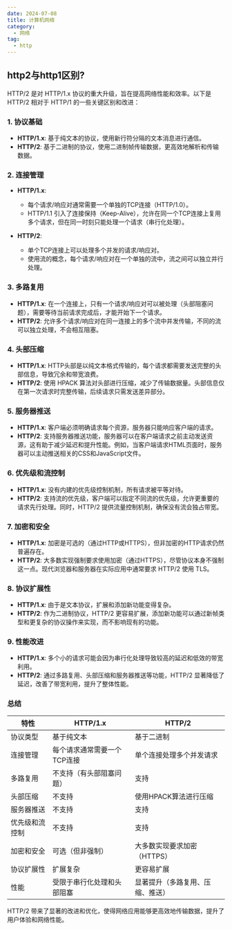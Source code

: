 ```yaml
---
date: 2024-07-08
title: 计算机网络
category:
  - 网络
tag:
  - http
---
```


## http2与http1区别?
HTTP/2 是对 HTTP/1.x 协议的重大升级，旨在提高网络性能和效率。以下是 HTTP/2 相对于 HTTP/1 的一些关键区别和改进：

### 1. 协议基础

- **HTTP/1.x**: 基于纯文本的协议，使用新行符分隔的文本消息进行通信。
- **HTTP/2**: 基于二进制的协议，使用二进制帧传输数据，更高效地解析和传输数据。

### 2. 连接管理

- **HTTP/1.x**:
  - 每个请求/响应对通常需要一个单独的TCP连接（HTTP/1.0）。
  - HTTP/1.1 引入了连接保持（Keep-Alive），允许在同一个TCP连接上复用多个请求，但在同一时刻只能处理一个请求（串行化处理）。
  
- **HTTP/2**:
  - 单个TCP连接上可以处理多个并发的请求/响应对。
  - 使用流的概念，每个请求/响应对在一个单独的流中，流之间可以独立并行处理。

### 3. 多路复用

- **HTTP/1.x**: 在一个连接上，只有一个请求/响应对可以被处理（头部阻塞问题），需要等待当前请求完成后，才能开始下一个请求。
- **HTTP/2**: 允许多个请求/响应对在同一连接上的多个流中并发传输，不同的流可以独立处理，不会相互阻塞。

### 4. 头部压缩

- **HTTP/1.x**: HTTP头部是以纯文本格式传输的，每个请求都需要发送完整的头部信息，导致冗余和带宽浪费。
- **HTTP/2**: 使用 HPACK 算法对头部进行压缩，减少了传输数据量。头部信息仅在第一次请求时完整传输，后续请求只需发送差异部分。

### 5. 服务器推送

- **HTTP/1.x**: 客户端必须明确请求每个资源，服务器只能响应客户端的请求。
- **HTTP/2**: 支持服务器推送功能，服务器可以在客户端请求之前主动发送资源，这有助于减少延迟和提升性能。例如，当客户端请求HTML页面时，服务器可以主动推送相关的CSS和JavaScript文件。

### 6. 优先级和流控制

- **HTTP/1.x**: 没有内建的优先级控制机制，所有请求被平等对待。
- **HTTP/2**: 支持流的优先级，客户端可以指定不同流的优先级，允许更重要的请求先行处理。同时，HTTP/2 提供流量控制机制，确保没有流会独占带宽。

### 7. 加密和安全

- **HTTP/1.x**: 加密是可选的（通过HTTP或HTTPS），但非加密的HTTP请求仍然普遍存在。
- **HTTP/2**: 大多数实现强制要求使用加密（通过HTTPS），尽管协议本身不强制这一点。现代浏览器和服务器在实际应用中通常要求 HTTP/2 使用 TLS。

### 8. 协议扩展性

- **HTTP/1.x**: 由于是文本协议，扩展和添加新功能变得复杂。
- **HTTP/2**: 作为二进制协议，HTTP/2 更容易扩展，添加新功能可以通过新帧类型和更复杂的协议操作来实现，而不影响现有的功能。

### 9. 性能改进

- **HTTP/1.x**: 多个小的请求可能会因为串行化处理导致较高的延迟和低效的带宽利用。
- **HTTP/2**: 通过多路复用、头部压缩和服务器推送等功能，HTTP/2 显著降低了延迟，改善了带宽利用，提升了整体性能。

### 总结

| 特性          | HTTP/1.x                         | HTTP/2                           |
|--------------|---------------------------------|---------------------------------|
| 协议类型      | 基于纯文本                        | 基于二进制                      |
| 连接管理      | 每个请求通常需要一个TCP连接        | 单个连接处理多个并发请求        |
| 多路复用      | 不支持（有头部阻塞问题）           | 支持                           |
| 头部压缩      | 不支持                           | 使用HPACK算法进行压缩           |
| 服务器推送    | 不支持                           | 支持                           |
| 优先级和流控制 | 不支持                           | 支持                           |
| 加密和安全    | 可选（但非强制）                  | 大多数实现要求加密（HTTPS）    |
| 协议扩展性    | 扩展复杂                         | 更容易扩展                     |
| 性能          | 受限于串行化处理和头部阻塞         | 显著提升（多路复用、压缩、推送）|

HTTP/2 带来了显著的改进和优化，使得网络应用能够更高效地传输数据，提升了用户体验和网络性能。